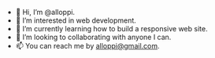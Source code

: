 - 👋 Hi, I’m @alloppi. 
- 👀 I’m interested in web development.
- 🌱 I’m currently learning how to build a responsive web site.
- 💞️ I’m looking to collaborating with anyone I can.
- 📫 You can reach me by alloppi@gmail.com.

<!---
alloppi/alloppi is a ✨ special ✨ repository because its `README.md` (this file) appears on your GitHub profile.
You can click the Preview link to take a look at your changes.
--->
